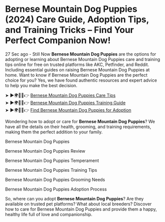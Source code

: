 # **Bernese Mountain Dog Puppies (2024) Care Guide, Adoption Tips, and Training Tricks – Find Your Perfect Companion Now!**

27 Sec ago - Still Now **Bernese Mountain Dog Puppies** are the options for adopting or learning about Bernese Mountain Dog Puppies care and training tips online for free on trusted platforms like AKC, Petfinder, and Reddit. Including essential guides on raising Bernese Mountain Dog Puppies at home. Want to know if Bernese Mountain Dog Puppies are the perfect choice for you? Yes, we have found authentic resources and expert advice to help you make the best decision.

➤ ►🌍🐶📱👉 [Bernese Mountain Dog Puppies Care Tips]()  
➤ ►🌍🐶📱👉 [Bernese Mountain Dog Puppies Training Guide]()  
➤ ►🌍🐶📱👉 [Find Bernese Mountain Dog Puppies for Adoption]()  

Wondering how to adopt or care for **Bernese Mountain Dog Puppies**? We have all the details on their health, grooming, and training requirements, making them the perfect addition to your family.

Bernese Mountain Dog Puppies  

Bernese Mountain Dog Puppies Review  

Bernese Mountain Dog Puppies Temperament  

Bernese Mountain Dog Puppies Training Tips  

Bernese Mountain Dog Puppies Grooming Needs  

Bernese Mountain Dog Puppies Adoption Process  

So, where can you adopt **Bernese Mountain Dog Puppies**? Are they available on trusted pet platforms? What about local breeders? Discover how to care for Bernese Mountain Dog Puppies and provide them a happy, healthy life full of love and companionship.  
